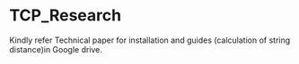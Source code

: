 # TCP_Research

Kindly refer Technical paper for installation and guides (calculation of string distance)in Google drive.

